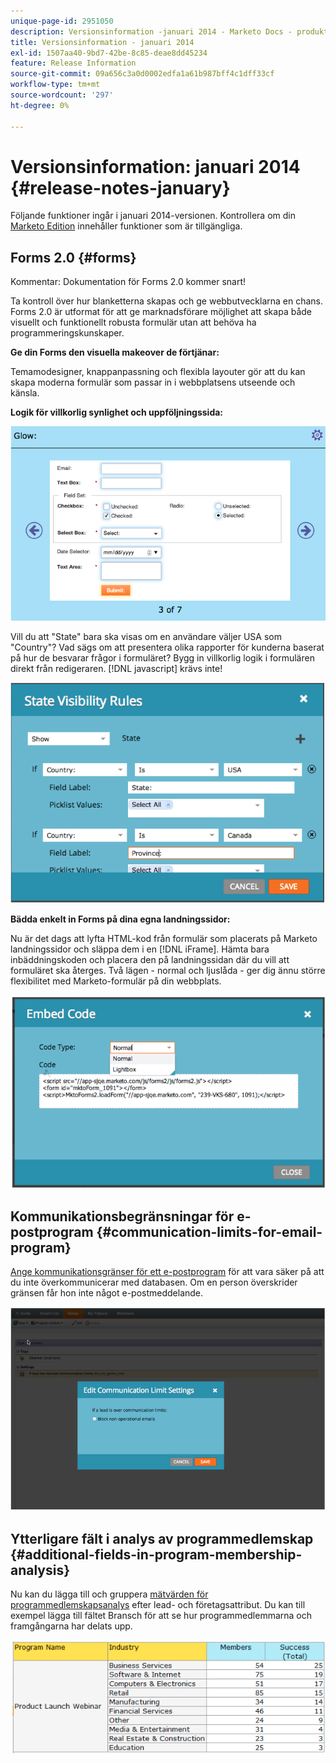 ```yaml
---
unique-page-id: 2951050
description: Versionsinformation -januari 2014 - Marketo Docs - produktdokumentation
title: Versionsinformation - januari 2014
exl-id: 1507aa40-9bd7-42be-8c85-deae8dd45234
feature: Release Information
source-git-commit: 09a656c3a0d0002edfa1a61b987bff4c1dff33cf
workflow-type: tm+mt
source-wordcount: '297'
ht-degree: 0%

---
```


# Versionsinformation: januari 2014 {#release-notes-january}

Följande funktioner ingår i januari 2014-versionen. Kontrollera om din [Marketo Edition](https://www.marketo.com/pricing/) innehåller funktioner som är tillgängliga.

## Forms 2.0 {#forms}

Kommentar: Dokumentation för Forms 2.0 kommer snart!

Ta kontroll över hur blanketterna skapas och ge webbutvecklarna en chans. Forms 2.0 är utformat för att ge marknadsförare möjlighet att skapa både visuellt och funktionellt robusta formulär utan att behöva ha programmeringskunskaper.

**Ge din Forms den visuella makeover de förtjänar:**

Temamodesigner, knappanpassning och flexibla layouter gör att du kan skapa moderna formulär som passar in i webbplatsens utseende och känsla.

**Logik för villkorlig synlighet och uppföljningssida:**

![](assets/image2014-9-22-10-3a30-3a52.png)

Vill du att &quot;State&quot; bara ska visas om en användare väljer USA som &quot;Country&quot;? Vad sägs om att presentera olika rapporter för kunderna baserat på hur de besvarar frågor i formuläret? Bygg in villkorlig logik i formulären direkt från redigeraren. [!DNL javascript] krävs inte!

![](assets/image2014-9-22-10-3a31-3a54.png)

**Bädda enkelt in Forms på dina egna landningssidor:**

Nu är det dags att lyfta HTML-kod från formulär som placerats på Marketo landningssidor och släppa dem i en [!DNL iFrame]. Hämta bara inbäddningskoden och placera den på landningssidan där du vill att formuläret ska återges. Två lägen - normal och ljuslåda - ger dig ännu större flexibilitet med Marketo-formulär på din webbplats.

![](assets/image2014-9-22-10-3a38-3a2.png)

## Kommunikationsbegränsningar för e-postprogram {#communication-limits-for-email-program}

[Ange kommunikationsgränser för ett e-postprogram](/help/marketo/product-docs/email-marketing/email-programs/email-program-actions/enable-disable-communication-limits-in-an-email-program.md) för att vara säker på att du inte överkommunicerar med databasen. Om en person överskrider gränsen får hon inte något e-postmeddelande.

![](assets/image2014-9-22-10-3a38-3a31.png)

## Ytterligare fält i analys av programmedlemskap {#additional-fields-in-program-membership-analysis}

Nu kan du lägga till och gruppera [mätvärden för programmedlemskapsanalys](/help/marketo/product-docs/reporting/revenue-cycle-analytics/program-analytics/build-a-program-membership-analysis-report-that-lists-leads.md) efter lead- och företagsattribut. Du kan till exempel lägga till fältet Bransch för att se hur programmedlemmarna och framgångarna har delats upp.

![](assets/image2014-9-22-10-3a39-3a1.png)
